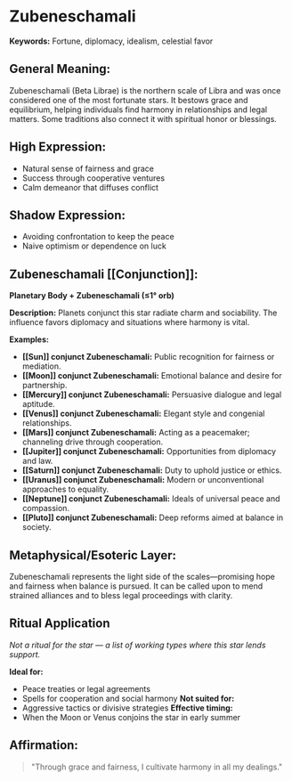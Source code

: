 # Zubeneschamali


**Keywords:** Fortune, diplomacy, idealism, celestial favor

## General Meaning:
Zubeneschamali (Beta Librae) is the northern scale of Libra and was once considered one of the most fortunate stars. It bestows grace and equilibrium, helping individuals find harmony in relationships and legal matters. Some traditions also connect it with spiritual honor or blessings.

## High Expression:
- Natural sense of fairness and grace
- Success through cooperative ventures
- Calm demeanor that diffuses conflict

## Shadow Expression:
- Avoiding confrontation to keep the peace
- Naive optimism or dependence on luck

## Zubeneschamali [[Conjunction]]:

**Planetary Body + Zubeneschamali (≤1° orb)**

**Description:**
Planets conjunct this star radiate charm and sociability. The influence favors diplomacy and situations where harmony is vital.

**Examples:**
- **[[Sun]] conjunct Zubeneschamali:** Public recognition for fairness or mediation.
- **[[Moon]] conjunct Zubeneschamali:** Emotional balance and desire for partnership.
- **[[Mercury]] conjunct Zubeneschamali:** Persuasive dialogue and legal aptitude.
- **[[Venus]] conjunct Zubeneschamali:** Elegant style and congenial relationships.
- **[[Mars]] conjunct Zubeneschamali:** Acting as a peacemaker; channeling drive through cooperation.
- **[[Jupiter]] conjunct Zubeneschamali:** Opportunities from diplomacy and law.
- **[[Saturn]] conjunct Zubeneschamali:** Duty to uphold justice or ethics.
- **[[Uranus]] conjunct Zubeneschamali:** Modern or unconventional approaches to equality.
- **[[Neptune]] conjunct Zubeneschamali:** Ideals of universal peace and compassion.
- **[[Pluto]] conjunct Zubeneschamali:** Deep reforms aimed at balance in society.

## Metaphysical/Esoteric Layer:
Zubeneschamali represents the light side of the scales—promising hope and fairness when balance is pursued. It can be called upon to mend strained alliances and to bless legal proceedings with clarity.

## Ritual Application
*Not a ritual for the star — a list of working types where this star lends support.*

**Ideal for:**
- Peace treaties or legal agreements
- Spells for cooperation and social harmony
**Not suited for:**
- Aggressive tactics or divisive strategies
**Effective timing:**
- When the Moon or Venus conjoins the star in early summer

## Affirmation:

> "Through grace and fairness, I cultivate harmony in all my dealings."


